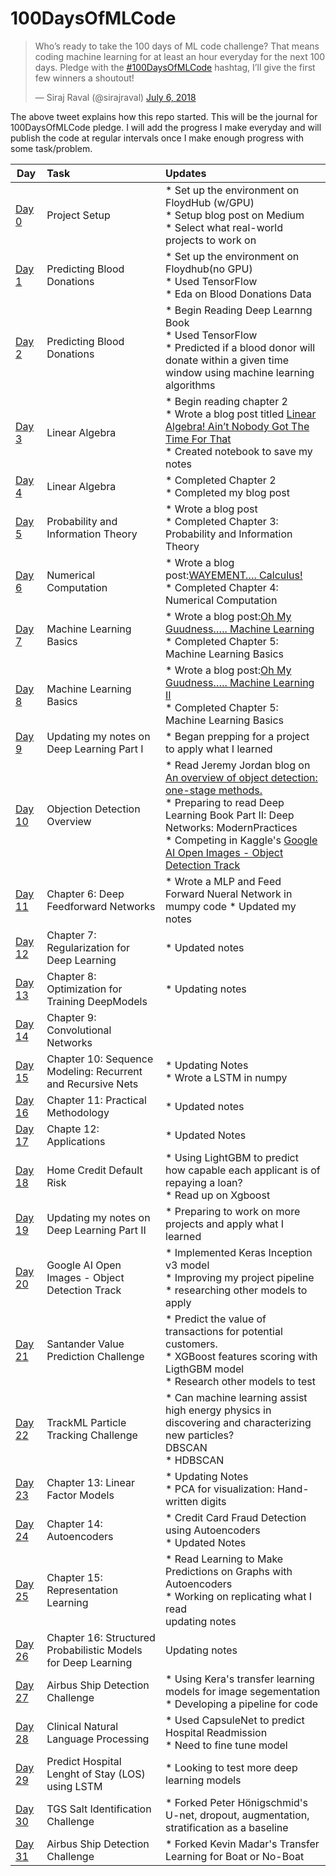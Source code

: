 # 100DaysOfMLCode  

<blockquote class="twitter-tweet" data-lang="en"><p lang="en" dir="ltr">Who’s ready to take the 100 days of ML code challenge? That means coding machine learning for at least an hour everyday for the next 100 days. Pledge with the <a href=https://twitter.com/William33712308/status/1015290320416894979">#100DaysOfMLCode</a> hashtag, I’ll give the first few winners a shoutout!</p>&mdash; Siraj Raval (@sirajraval) <a href="https://twitter.com/sirajraval/status/1014758160572141568?ref_src=twsrc%5Etfw">July 6, 2018</a></blockquote>

The above tweet explains how this repo started. This will be the journal for 100DaysOfMLCode pledge. I will add the progress I make everyday and will publish the code at regular intervals once I make enough progress with some task/problem.  

| Day        | Task           |   Updates      |   
| -------------- |:--------------|  :----------------- |  
| [Day 0](https://medium.com/@dskswu/siraj-raval-100-days-of-ml-coding-challenge-7b985d8a4e82) | Project Setup |* Set up the environment on FloydHub (w/GPU) </br> * Setup blog post on Medium  </br> * Select what real-world projects to work on|  
| [Day 1](https://github.com/MinuteswithMetrics/100-Days-Of-ML-Code/tree/master/Day1) | Predicting Blood Donations |* Set up the environment on Floydhub(no GPU) </br> * Used TensorFlow </br> * Eda on Blood Donations Data |  
| [Day 2](https://github.com/MinuteswithMetric/100-Days-Of-ML-Code/tree/master/Predicting%20Blood%20Donations) | Predicting Blood Donations |* Begin Reading Deep Learnng Book </br> * Used TensorFlow </br> * Predicted if a blood donor will donate within a given time window using machine learning algorithms|
| [Day 3](https://github.com/MinuteswithMetrics/100-Days-Of-ML-Code/tree/master/Day3) | Linear Algebra |* Begin reading chapter 2</br> * Wrote a blog post titled [Linear Algebra! Ain’t Nobody Got The Time For That](https://medium.com/@dskswu/linear-algebra-aint-nobody-got-the-time-for-that-ee0c98cfdf25 "Linear Algebra! Ain’t Nobody Got The Time For That") </br> * Created notebook to save my notes</br>   
| [Day 4](https://github.com/MinuteswithMetrics/100-Days-Of-ML-Code/tree/master/Day4) | Linear Algebra |* Completed Chapter 2 </br> * Completed my blog post|  
| [Day 5](https://github.com/MinuteswithMetrics/100-Days-Of-ML-Code/tree/master/Day5) |Probability and Information Theory |* Wrote a blog post </br> * Completed Chapter 3: Probability and Information Theory |  
| [Day 6](https://github.com/MinuteswithMetrics/100-Days-Of-ML-Code/tree/master/Day6) | Numerical Computation |* Wrote a blog post:[WAYEMENT…. Calculus!](https://medium.com/@dskswu/wayement-calculus-e7577fabd58f "WAYEMENT…. Calculus!t") </br> * Completed Chapter 4: Numerical Computation|  
| [Day 7](https://github.com/MinuteswithMetrics/100-Days-Of-ML-Code/tree/master/Day7) | Machine Learning Basics |* Wrote a blog post:[Oh My Guudness….. Machine Learning](https://medium.com/@dskswu/oh-my-guudness-machine-learning-46fc4acf745d "Oh My Guudness….. Machine Learning") </br> * Completed Chapter 5: Machine Learning Basics|   
| [Day 8](https://github.com/MinuteswithMetrics/100-Days-Of-ML-Code/tree/master/Day8) | Machine Learning Basics |* Wrote a blog post:[Oh My Guudness….. Machine Learning II](https://medium.com/@dskswu/oh-my-guudness-machine-learning-ii-1068a7abc09b "Oh My Guudness….. Machine Learning II") </br> * Completed Chapter 5: Machine Learning Basics| 
| [Day 9](https://github.com/MinuteswithMetrics/100-Days-Of-ML-Code/tree/master/Day9) | Updating my notes on Deep Learning Part I |* Began prepping for a project to apply what I learned |  
| [Day 10](https://github.com/MinuteswithMetrics/100-Days-Of-ML-Code/tree/master/Day10) | Objection Detection Overview |* Read Jeremy Jordan blog on [An overview of object detection: one-stage methods.](https://www.jeremyjordan.me/object-detection-one-stage/ "An overview of object detection: one-stage methods.") </br> * Preparing to read Deep Learning Book Part II: Deep Networks: ModernPractices </br> * Competing in Kaggle's  [Google AI Open Images - Object Detection Track ](https://www.kaggle.com/c/google-ai-open-images-object-detection-track "Google AI Open Images - Object Detection Track ") |  
| [Day 11](https://github.com/MinuteswithMetrics/100-Days-Of-ML-Code/tree/master/Day11) | Chapter 6: Deep Feedforward Networks |* Wrote a MLP and Feed Forward Nueral Network in mumpy code * Updated my notes </br>  |  
| [Day 12](https://github.com/MinuteswithMetrics/100-Days-Of-ML-Code/tree/master/Day12) | Chapter 7: Regularization for Deep Learning |* Updated notes|
| [Day 13](https://github.com/MinuteswithMetrics/100-Days-Of-ML-Code/tree/master/Day13) | Chapter 8: Optimization for Training DeepModels |* Updating notes | 
| [Day 14](https://github.com/MinuteswithMetrics/100-Days-Of-ML-Code/tree/master/Day14) | Chapter 9: Convolutional Networks ||* Updating notes |
| [Day 15](https://github.com/MinuteswithMetrics/100-Days-Of-ML-Code/tree/master/Day15) |Chapter 10: Sequence Modeling: Recurrent and Recursive Nets |* Updating Notes </br> * Wrote a LSTM in numpy |  
| [Day 16](https://github.com/MinuteswithMetrics/100-Days-Of-ML-Code/tree/master/Day16) | Chapter 11: Practical Methodology |* Updated notes |  
| [Day 17](https://github.com/MinuteswithMetrics/100-Days-Of-ML-Code/tree/master/Day17) | Chapte 12: Applications |* Updated Notes |   
| [Day 18](https://github.com/MinuteswithMetrics/100-Days-Of-ML-Code/tree/master/Day18) | Home Credit Default Risk |* Using LightGBM to predict how capable each applicant is of repaying a loan? </br> * Read up on Xgboost| 
| [Day 19](https://github.com/MinuteswithMetrics/100-Days-Of-ML-Code/tree/master/Day19) | Updating my notes on Deep Learning Part II |* Preparing to work on more projects and apply what I learned |  
| [Day 20](https://github.com/MinuteswithMetrics/100-Days-Of-ML-Code/tree/master/Day20) |Google AI Open Images - Object Detection Track |* Implemented Keras Inception v3 model </br> * Improving my project pipeline </br> * researching other models to apply | 
| [Day 21](https://github.com/MinuteswithMetrics/100-Days-Of-ML-Code/tree/master/Day21) | Santander Value Prediction Challenge |* Predict the value of transactions for potential customers. </br> * XGBoost features scoring with LigthGBM model </br> * Research other models to test |  
| [Day 22](https://github.com/MinuteswithMetrics/100-Days-Of-ML-Code/tree/master/Day22) | TrackML Particle Tracking Challenge |*  Can machine learning assist high energy physics in discovering and characterizing new particles?  </br> DBSCAN </br> * HDBSCAN |
| [Day 23](https://github.com/MinuteswithMetrics/100-Days-Of-ML-Code/tree/master/Day23) | Chapter 13: Linear Factor Models |* Updating Notes </br> * PCA for visualization: Hand-written digits</br>  
| [Day 24](https://github.com/MinuteswithMetrics/100-Days-Of-ML-Code/tree/master/Day24) | Chapter 14: Autoencoders |* Credit Card Fraud Detection using Autoencoders </br> * Updated Notes|  
| [Day 25](https://github.com/MinuteswithMetrics/100-Days-Of-ML-Code/tree/master/Day25) |Chapter 15: Representation Learning |* Read Learning to Make Predictions on Graphs with Autoencoders </br> * Working on replicating what I read </br> updating notes |  
| [Day 26](https://github.com/MinuteswithMetrics/100-Days-Of-ML-Code/tree/master/Day26) | Chapter 16:  Structured Probabilistic Models for Deep Learning |Updating notes|  
| [Day 27](https://github.com/MinuteswithMetrics/100-Days-Of-ML-Code/tree/master/Day27) | Airbus Ship Detection Challenge |* Using Kera's transfer learning models for image segementation </br> * Developing a pipeline for code|   
| [Day 28](https://github.com/MinuteswithMetrics/100-Days-Of-ML-Code/tree/master/Day28) | Clinical Natural Language Processing |* Used CapsuleNet to predict Hospital Readmission  </br> * Need to fine tune model| 
| [Day 29](https://github.com/MinuteswithMetrics/100-Days-Of-ML-Code/tree/master/Day29) | Predict Hospital Lenght of Stay (LOS) using LSTM |* Looking to test more deep learning models |  
| [Day 30](https://github.com/MinuteswithMetrics/100-Days-Of-ML-Code/tree/master/Day30) | TGS Salt Identification Challenge |* Forked  Peter Hönigschmid's U-net, dropout, augmentation, stratification as a baseline| </br> * Working on a pipeline Unet and other models | 
| [Day 31](https://github.com/MinuteswithMetrics/100-Days-Of-ML-Code/tree/master/Day31) | Airbus Ship Detection Challenge |* Forked  Kevin Madar's Transfer Learning for Boat or No-Boat| </br> * Working on a pipeline Unet and other models | 
